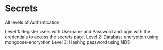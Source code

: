 # Secrets
All levels of Authentication

Level 1: Register users with Username and Password and login with the credentials to access the secrets page.
Level 2: Database encryption using mongoose-encryption
Level 3: Hashing password using MD5
